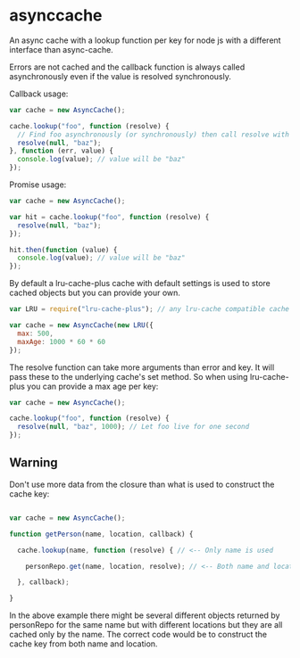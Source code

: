 asynccache
==========

An async cache with a lookup function per key for node js with a different interface than async-cache.

Errors are not cached and the callback function is always called asynchronously even if the value is resolved
synchronously.

Callback usage:

```javascript
var cache = new AsyncCache();

cache.lookup("foo", function (resolve) {
  // Find foo asynchronously (or synchronously) then call resolve with the value
  resolve(null, "baz");
}, function (err, value) {
  console.log(value); // value will be "baz"
});
```

Promise usage:

```javascript
var cache = new AsyncCache();

var hit = cache.lookup("foo", function (resolve) {
  resolve(null, "baz");
});

hit.then(function (value) {
  console.log(value); // value will be "baz"
});
```

By default a lru-cache-plus cache with default settings is used to store cached objects but you can provide your own.

```javascript
var LRU = require("lru-cache-plus"); // any lru-cache compatible cache will do

var cache = new AsyncCache(new LRU({
  max: 500,
  maxAge: 1000 * 60 * 60
});
```

The resolve function can take more arguments than error and key. It will pass these to the underlying cache's set
method. So when using lru-cache-plus you can provide a max age per key:

```javascript
var cache = new AsyncCache();

cache.lookup("foo", function (resolve) {
  resolve(null, "baz", 1000); // Let foo live for one second
});
```

## Warning

Don't use more data from the closure than what is used to construct the cache key:

```javascript

var cache = new AsyncCache();

function getPerson(name, location, callback) {

  cache.lookup(name, function (resolve) { // <-- Only name is used

    personRepo.get(name, location, resolve); // <-- Both name and location is used

  }, callback);

}
```

In the above example there might be several different objects returned by personRepo for the same name but with
different locations but they are all cached only by the name. The correct code would be to construct the cache key
from both name and location.
